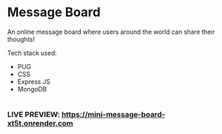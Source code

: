 # Message Board

An online message board where users around the world can share their thoughts!

Tech stack used:
  -  PUG
  -  CSS
  -  Express JS
  -  MongoDB

#

### **LIVE PREVIEW:** https://mini-message-board-xt5t.onrender.com

